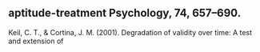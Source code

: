 ## aptitude-treatment Psychology, 74, 657–690.

Keil, C. T., & Cortina, J. M. (2001). Degradation of validity over time: A test and extension of